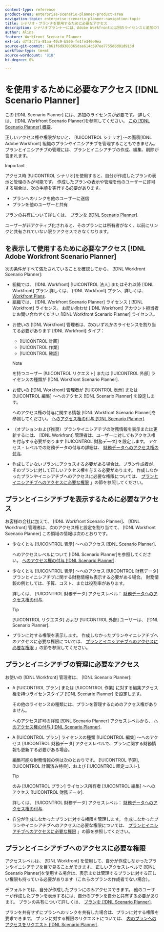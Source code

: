 ```yaml
---
content-type: reference
product-area: enterprise-scenario-planner-product-area
navigation-topic: enterprise-scenario-planner-navigation-topic
title: シナリオ・プランナを使用するために必要なアクセス
description: シナリオプランナーには、Adobe Workfrontとは別のライセンスと追加のアクセス権が必要です。
author: Alina
feature: Workfront Scenario Planner
exl-id: d7f3c7fa-81aa-40c9-b506-fe1fe346e9ea
source-git-commit: 7b61f6d9380365daa614c597ee7755d6d01d915d
workflow-type: tm+mt
source-wordcount: '818'
ht-degree: 0%

---
```


# を使用するために必要なアクセス [!DNL Scenario Planner]

この [!DNL Scenario Planner] には、追加のライセンスが必要です。 詳しくは、 [!DNL Workfront Scenario Planner]を参照してください。 [この [!DNL Scenario Planner] 概要](../scenario-planner/scenario-planner-overview.md).

<!--
might need to add information about the permissions to plans/ initiatives if those will be coming later?
-->

正しいアクセス権や権限がないと、 [!UICONTROL シナリオ] ～の面積[!DNL  Adobe Workfront] 組織のプランやイニシアチブを管理することもできません。 プランとイニシアチブの管理には、プランとイニシアチブの作成、編集、削除が含まれます。

>[!IMPORTANT]
>
>アクセス時 [!UICONTROL シナリオ]を使用すると、自分が作成したプランの表示と管理のみが可能です。 作成したプランの表示や管理を他のユーザーに許可する場合は、次の手順を実行する必要があります。
>
>* プランへのリンクを他のユーザーに送信
>* プランを他のユーザーと共有
>
>  プランの共有について詳しくは、 [プランを [!DNL Scenario Planner]](../scenario-planner/share-a-plan.md).
>
>ユーザーが非アクティブ化されると、そのプランには所有者がなく、以前にリンクと共有されていない限りアクセスできなくなります。

## を表示して使用するために必要なアクセス [!DNL Adobe Workfront Scenario Planner]

次の条件がすべて満たされていることを確認してから、 [!DNL Workfront Scenario Planner]:

<!--drafted for P&P:

* Depending on whether you use the current or the legacy Workfront plans, your organization must have the following:

  * For the current plans:  

    * The [!UICONTROL Ultimate] [!DNL Workfront] plan.

      Or
  
    * The [!UICONTROL Select] or [!UICONTROL Prime] [!DNL Workfront] plan, in addition to purchasing a separate [!DNL Scenario Planner] license.

  * For the legacy plans: (indent the bullets below, before the NOTE)

-->

* 組織では、 [!DNL Workfront] [!UICONTROL 法人] またはそれ以降 [!DNL Workfront] プラン 詳しくは、 [!DNL Workfront] プラン、詳しくは、 [Workfront Plans](http://workfront.com/plans).
* 組織では、 [!DNL Workfront Scenario Planner] ライセンス ( [!DNL Workfront] ライセンス。 お問い合わせ [!DNL Workfront] アカウント担当者にお問い合わせください [!DNL Workfront Scenario Planner] ライセンス。

<!--drafted for P&P: 

* Depending on whether you use the current or legacy licenses, your [!DNL Workfront] administrator must assign you a license of any of the following types: 

  * For the current licenses: 
    * [!UICONTROL Standard]
    * [!UICONTROL Light]

  * For the legacy licenses: (re-indent the licenses below and reword the sentence)

-->



* お使いの [!DNL Workfront] 管理者は、次のいずれかのライセンスを割り当てる必要があります [!DNL Workfront] タイプ：

   * [!UICONTROL 計画]
   * [!UICONTROL 作業]
   * [!UICONTROL 確認]

   >[!NOTE]
   >
   >を持つユーザー [!UICONTROL リクエスト] または [!UICONTROL 外部] ライセンスの種類が [!DNL Workfront Scenario Planner].

<!--drafted - replace the note above with this at P&P release: 
  * When using the current licenses, users with a [!UICONTROL Contributor] or [!UICONTROL External] license type cannot access the [!DNL Scenario Planner].
  * When using the legacy licenses, users with a Request or External license type cannot access the Scenario Planner. -->

* お使いの [!DNL Workfront] 管理者が [!UICONTROL 表示] または [!UICONTROL 編集] ～へのアクセス [!DNL Scenario Planner] を設定します。

   へのアクセス権の付与に関する情報 [!DNL Workfront Scenario Planner]を参照してください。 [へのアクセス権の付与 [!DNL Scenario Planner]](../administration-and-setup/add-users/configure-and-grant-access/grant-access-sp.md).

* （オプションおよび推奨）プランやイニシアチブの財務情報を表示または更新するには、 [!DNL Workfront] 管理者は、ユーザーに対してもアクセス権を付与する必要があります [!UICONTROL 財務データ] を設定します。 アクセス・レベルでの財務データの付与の詳細は、 [財務データへのアクセス権の付与](../administration-and-setup/add-users/configure-and-grant-access/grant-access-financial.md).

   <!--this used to be true but not anymore:
  <li data-mc-conditions="QuicksilverOrClassic.Draft mode"> <p>(NOTE: this is no longer needed) </p> <p>Your Workfront administrator must assign you a layout template that includes the Scenarios area in the Main Menu. </p> <p>For information about customizing the Main Menu in a layout template, see <a href="../administration-and-setup/customize-workfront/use-layout-templates/customize-main-menu.md" class="MCXref xref" xrefformat="{para}">Customize the Main Menu using a layout template</a>. </p> <p>For information about assigning users to a Layout Template, see <a href="../administration-and-setup/customize-workfront/use-layout-templates/assign-users-to-layout-template.md" class="MCXref xref" xrefformat="{para}">Assign users to a layout template</a>.</p> </li>
  -->

* 作成していないプランにアクセスする必要がある場合は、プラン作成者が、そのプランに対して正しいアクセス権を与える必要があります。 作成しなかったプランやイニシアチブへのアクセスに必要な権限については、 [プランとイニシアチブへのアクセスに必要な権限](#permissions-needed-to-access-plans-and-initiatives) 」の節を参照してください。

## プランとイニシアチブを表示するために必要なアクセス

お客様の会社に加えて、 [!DNL Workfront Scenario Planner]、 [!DNL Workfront] 管理者は、次のアクセス権と設定を割り当てて、 [!DNL Workfront Scenario Planner] この領域の情報は次のとおりです。

* 少なくとも [!UICONTROL 表示] ～へのアクセス [!DNL Scenario Planner].

   へのアクセスレベルについて [!DNL Scenario Planner]を参照してください。 [へのアクセス権の付与 [!DNL Scenario Planner]](../administration-and-setup/add-users/configure-and-grant-access/grant-access-sp.md).

* 少なくとも [!UICONTROL 表示] ～へのアクセス [!UICONTROL 財務データ] プランとイニシアチブに関する財務情報も表示する必要がある場合。 財務情報の例としては、予算、コスト、または役割率があります。

   詳しくは、 [!UICONTROL 財務データ] アクセスレベル： [財務データへのアクセス権の付与](../administration-and-setup/add-users/configure-and-grant-access/grant-access-financial.md).

   >[!TIP]
   >
   >[!UICONTROL リクエスタ] および [!UICONTROL 外部] ユーザーは、 [!DNL Scenario Planner].

* プランに対する権限を表示します。 作成しなかったプランやイニシアチブへのアクセスに必要な権限については、 [プランとイニシアチブへのアクセスに必要な権限](#permissions-needed-to-access-plans-and-initiatives) 」の節を参照してください。

## プランとイニシアチブの管理に必要なアクセス

お使いの [!DNL Workfront] 管理者は、 [!DNL Scenario Planner]:

* A [!UICONTROL プラン] または [!UICONTROL 作業] に対する編集アクセス権を持つライセンスタイプ [!DNL Scenario Planner] を設定します。

   その他のライセンスの種類には、プランを管理するためのアクセス権がありません。

   へのアクセス許可の詳細 [!DNL Scenario Planner] アクセスレベルから、 [へのアクセス権の付与 [!DNL Scenario Planner]](../administration-and-setup/add-users/configure-and-grant-access/grant-access-sp.md).

* A [!UICONTROL プラン] ライセンスの種類 [!UICONTROL 編集] ～へのアクセス [!UICONTROL 財務データ] アクセスレベルで、プランに関する財務情報も更新する必要がある場合。

   編集可能な財務情報の例は次のとおりです。 [!UICONTROL 予算], [!UICONTROL 計画済み特典]、および [!UICONTROL 固定コスト].

   >[!TIP]
   >
   >のみ [!UICONTROL プラン] ライセンス所有者 [!UICONTROL 編集] ～へのアクセス [!UICONTROL 財務データ].

   詳しくは、 [!UICONTROL 財務データ] アクセスレベル： [財務データへのアクセス権の付与](../administration-and-setup/add-users/configure-and-grant-access/grant-access-financial.md).

* 自分が作成しなかったプランに対する権限を管理します。 作成しなかったプランやイニシアチブへのアクセスに必要な権限については、 [プランとイニシアチブへのアクセスに必要な権限](#permissions-needed-to-access-plans-and-initiatives) 」の節を参照してください。

## プランとイニシアチブへのアクセスに必要な権限

アクセスレベルは、 [!DNL Workfront] を使用して、自分が作成しなかったプランやイニシアチブを目で見ることができます。 正しいアクセスレベルで [!DNL Scenario Planner]を使用する場合は、表示または管理するプランに対する正しい権限も持っている必要があります（これらのプランの作成者でない場合）。

デフォルトでは、自分が作成したプランにのみアクセスできます。 他のユーザーが作成したプランを表示するには、自分のプランを自分と共有する必要があります。 プランの共有について詳しくは、 [プランを [!DNL Scenario Planner]](../scenario-planner/share-a-plan.md).

プランを共有せずにプランへのリンクを共有した場合は、プランに対する権限を要求できます。 プランに対する権限のリクエストについては、 [内のプランへのアクセスをリクエスト [!DNL Scenario Planner]](../scenario-planner/request-access-to-plan.md).

